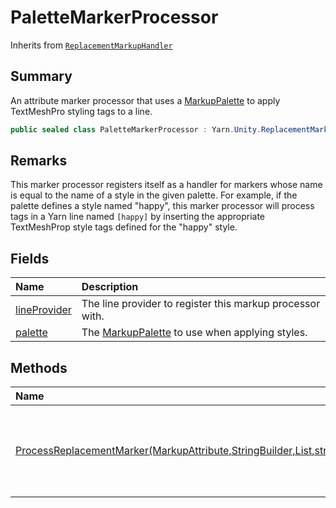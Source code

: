 # PaletteMarkerProcessor

Inherits from [`ReplacementMarkupHandler`](/docs/api/csharp/yarn.unity.replacementmarkuphandler.md)

## Summary


An attribute marker processor that uses a  <a href="yarn.unity.markuppalette.md">MarkupPalette</a>  to
apply TextMeshPro styling tags to a line.


```csharp
public sealed class PaletteMarkerProcessor : Yarn.Unity.ReplacementMarkupHandler
```

## Remarks

This marker processor registers itself as a handler for markers
whose name is equal to the name of a style in the given palette. For
example, if the palette defines a style named "happy", this marker processor
will process tags in a Yarn line named  <code>[happy]</code>  by inserting the
appropriate TextMeshProp style tags defined for the "happy" style.

## Fields

|Name|Description|
|:---|:---|
|[lineProvider](/docs/api/csharp/palettemarkerprocessor.lineprovider.md)|The line provider to register this markup processor with.|
|[palette](/docs/api/csharp/palettemarkerprocessor.palette.md)|The  <a href="yarn.unity.markuppalette.md">MarkupPalette</a>  to use when applying styles.|

## Methods

|Name|Description|
|:---|:---|
|[ProcessReplacementMarker(MarkupAttribute,StringBuilder,List<MarkupAttribute>,string)](/docs/api/csharp/palettemarkerprocessor.processreplacementmarker.md)|Processes a replacement marker by applying the style from the given palette.|

